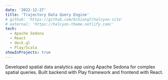 ```yaml
---
date: '2022-12-27'
title: 'Trajectory Data Query Engine'
# github: 'https://github.com/bchiang7/halcyon-site'
# external: 'https://halcyon-theme.netlify.com/'
tech:
  - Apache Sedona
  - React
  - deck.gl
  - Play/Scala
showInProjects: true
---
```


Developed spatial data analytics app using Apache Sedona for complex spatial queries. Built backend with Play framework and frontend with React.
